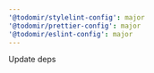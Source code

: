 ```yaml
---
'@todomir/stylelint-config': major
'@todomir/prettier-config': major
'@todomir/eslint-config': major
---
```


Update deps
